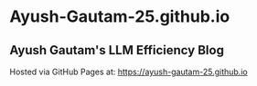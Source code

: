# Ayush-Gautam-25.github.io

## Ayush Gautam's LLM Efficiency Blog

Hosted via GitHub Pages at:
https://ayush-gautam-25.github.io
